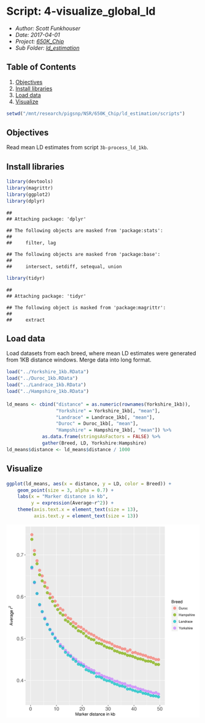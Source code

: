 # Script: 4-visualize_global_ld

- *Author: Scott Funkhouser*
- *Date: 2017-04-01*
- *Project: [650K_Chip](../../../README.md)*
- *Sub Folder: [ld_estimation](../../ld_estimation.md)*

## Table of Contents

1. [Objectives](#objectives)
2. [Install libraries](#install-libraries)
3. [Load data](#load-data)
5. [Visualize](#visualize)


```r
setwd("/mnt/research/pigsnp/NSR/650K_Chip/ld_estimation/scripts")
```

## Objectives
Read mean LD estimates from script `3b-process_ld_1kb`.
## Install libraries


```r
library(devtools)
library(magrittr)
library(ggplot2)
library(dplyr)
```

```
## 
## Attaching package: 'dplyr'
```

```
## The following objects are masked from 'package:stats':
## 
##     filter, lag
```

```
## The following objects are masked from 'package:base':
## 
##     intersect, setdiff, setequal, union
```

```r
library(tidyr)
```

```
## 
## Attaching package: 'tidyr'
```

```
## The following object is masked from 'package:magrittr':
## 
##     extract
```

## Load data
Load datasets from each breed, where mean LD estimates were generated from
1KB distance windows. Merge data into long format.


```r
load("../Yorkshire_1kb.RData")
load("../Duroc_1kb.RData")
load("../Landrace_1kb.RData")
load("../Hampshire_1kb.RData")

ld_means <- cbind("distance" = as.numeric(rownames(Yorkshire_1kb)),
                  "Yorkshire" = Yorkshire_1kb[, "mean"],
                  "Landrace" = Landrace_1kb[, "mean"],
                  "Duroc" = Duroc_1kb[, "mean"],
                  "Hampshire" = Hampshire_1kb[, "mean"]) %>%
             as.data.frame(stringsAsFactors = FALSE) %>%
             gather(Breed, LD, Yorkshire:Hampshire)
ld_means$distance <- ld_means$distance / 1000
```

## Visualize


```r
ggplot(ld_means, aes(x = distance, y = LD, color = Breed)) +
    geom_point(size = 3, alpha = 0.7) +
    labs(x = "Marker distance in kb",
         y = expression(Average~r^2)) +
    theme(axis.text.x = element_text(size = 13),
          axis.text.y = element_text(size = 13))
```

![plot of chunk global_ld](figure/global_ld-1.tiff)

